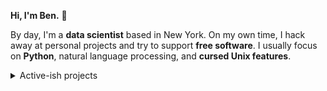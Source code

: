 __Hi, I'm Ben.__ 👋

By day, I'm a __data scientist__ based in New York. On my own time, I hack away
at personal projects and try to support __free software__. I usually focus on
__Python__, natural language processing, and __cursed Unix features__.

<details>
  <summary>Active-ish projects</summary>
  <br>

| Name                                                                                                 | Status                                                                                                                                                                                                                                                                                                                                                                                                                                                                                                                                                                                                                                                                                                                                                 | Current Release                                                                 |
|:-----------------------------------------------------------------------------------------------------|:-------------------------------------------------------------------------------------------------------------------------------------------------------------------------------------------------------------------------------------------------------------------------------------------------------------------------------------------------------------------------------------------------------------------------------------------------------------------------------------------------------------------------------------------------------------------------------------------------------------------------------------------------------------------------------------------------------------------------------------------------------|:--------------------------------------------------------------------------------|
| [🧘‍♂️ benjcunningham](https://github.com/benjcunningham/benjcunningham)                              | [![quality.yaml](https://github.com/benjcunningham/benjcunningham/actions/workflows/quality.yaml/badge.svg)](https://github.com/benjcunningham/benjcunningham/actions/workflows/quality.yaml) <br> [![dashboard.yaml](https://github.com/benjcunningham/benjcunningham/actions/workflows/dashboard.yaml/badge.svg)](https://github.com/benjcunningham/benjcunningham/actions/workflows/dashboard.yaml)                                                                                                                                                                                                                                                                                                                                                 |                                                                                 |
| [💬 benjcunningham.github.io](https://github.com/benjcunningham/benjcunningham.github.io)             |                                                                                                                                                                                                                                                                                                                                                                                                                                                                                                                                                                                                                                                                                                                                                        |                                                                                 |
| [🍪 cookiecutter-profile-dashboard](https://github.com/benjcunningham/cookiecutter-profile-dashboard) |                                                                                                                                                                                                                                                                                                                                                                                                                                                                                                                                                                                                                                                                                                                                                        |                                                                                 |
| [🍪 cookiecutter-sphinx-theme](https://github.com/benjcunningham/cookiecutter-sphinx-theme)           | [![ci.yaml](https://github.com/benjcunningham/cookiecutter-sphinx-theme/actions/workflows/ci.yaml/badge.svg)](https://github.com/benjcunningham/cookiecutter-sphinx-theme/actions/workflows/ci.yaml)                                                                                                                                                                                                                                                                                                                                                                                                                                                                                                                                                   |                                                                                 |
| [🌱 dotfiles](https://github.com/benjcunningham/dotfiles)                                             | [![full.yaml](https://github.com/benjcunningham/dotfiles/actions/workflows/full.yaml/badge.svg)](https://github.com/benjcunningham/dotfiles/actions/workflows/full.yaml) <br> [![minimal.yaml](https://github.com/benjcunningham/dotfiles/actions/workflows/minimal.yaml/badge.svg)](https://github.com/benjcunningham/dotfiles/actions/workflows/minimal.yaml) <br> [![lint.yaml](https://github.com/benjcunningham/dotfiles/actions/workflows/lint.yaml/badge.svg)](https://github.com/benjcunningham/dotfiles/actions/workflows/lint.yaml) <br> [![documentation.yaml](https://github.com/benjcunningham/dotfiles/actions/workflows/documentation.yaml/badge.svg)](https://github.com/benjcunningham/dotfiles/actions/workflows/documentation.yaml) |                                                                                 |
| [📸 edge-camera](https://github.com/benjcunningham/edge-camera)                                       |                                                                                                                                                                                                                                                                                                                                                                                                                                                                                                                                                                                                                                                                                                                                                        |                                                                                 |
| [🍺 homebrew-tap](https://github.com/benjcunningham/homebrew-tap)                                     |                                                                                                                                                                                                                                                                                                                                                                                                                                                                                                                                                                                                                                                                                                                                                        |                                                                                 |
| [☸️ kompose-example](https://github.com/benjcunningham/kompose-example)                              |                                                                                                                                                                                                                                                                                                                                                                                                                                                                                                                                                                                                                                                                                                                                                        | [v1.0.0](https://github.com/benjcunningham/kompose-example/releases/tag/v1.0.0) |
| [🎨 sphinx-benjcunningham-theme](https://github.com/benjcunningham/sphinx-benjcunningham-theme)       |                                                                                                                                                                                                                                                                                                                                                                                                                                                                                                                                                                                                                                                                                                                                                        |                                                                                 |

</details>